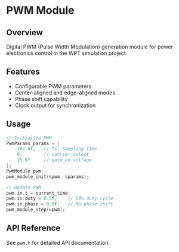 # PWM Module

## Overview
Digital PWM (Pulse Width Modulation) generation module for power electronics control in the WPT simulation project.

## Features
- Configurable PWM parameters
- Center-aligned and edge-aligned modes
- Phase shift capability
- Clock output for synchronization

## Usage
```cpp
// Initialize PWM
PwmParams params = {
    10e-6f,   // Ts: Sampling time
    0,        // carrier_select
    15.0f     // gate_on_voltage
};
PwmModule pwm;
pwm_module_init(&pwm, &params);

// Update PWM
pwm.in.t = current_time;
pwm.in.duty = 0.5f;    // 50% duty cycle
pwm.in.phase = 0.0f;   // No phase shift
pwm_module_step(&pwm);
```

## API Reference
See `pwm.h` for detailed API documentation.
